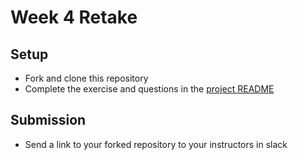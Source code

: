 # Week 4 Retake

## Setup

* Fork and clone this repository
* Complete the exercise and questions in the [project README](./Mod4Week4Assessment/README.md)

## Submission

* Send a link to your forked repository to your instructors in slack

